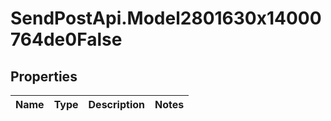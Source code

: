 # SendPostApi.Model2801630x14000764de0False

## Properties
Name | Type | Description | Notes
------------ | ------------- | ------------- | -------------


